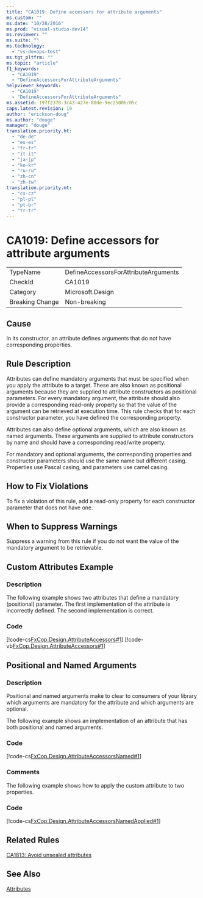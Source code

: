 ```yaml
---
title: "CA1019: Define accessors for attribute arguments"
ms.custom: ""
ms.date: "10/28/2016"
ms.prod: "visual-studio-dev14"
ms.reviewer: ""
ms.suite: ""
ms.technology: 
  - "vs-devops-test"
ms.tgt_pltfrm: ""
ms.topic: "article"
f1_keywords: 
  - "CA1019"
  - "DefineAccessorsForAttributeArguments"
helpviewer_keywords: 
  - "CA1019"
  - "DefineAccessorsForAttributeArguments"
ms.assetid: 197f2378-3c43-427e-80de-9ec25006c05c
caps.latest.revision: 19
author: "erickson-doug"
ms.author: "douge"
manager: "douge"
translation.priority.ht: 
  - "de-de"
  - "es-es"
  - "fr-fr"
  - "it-it"
  - "ja-jp"
  - "ko-kr"
  - "ru-ru"
  - "zh-cn"
  - "zh-tw"
translation.priority.mt: 
  - "cs-cz"
  - "pl-pl"
  - "pt-br"
  - "tr-tr"
---
```

# CA1019: Define accessors for attribute arguments
|||  
|-|-|  
|TypeName|DefineAccessorsForAttributeArguments|  
|CheckId|CA1019|  
|Category|Microsoft.Design|  
|Breaking Change|Non-breaking|  
  
## Cause  
 In its constructor, an attribute defines arguments that do not have corresponding properties.  
  
## Rule Description  
 Attributes can define mandatory arguments that must be specified when you apply the attribute to a target. These are also known as positional arguments because they are supplied to attribute constructors as positional parameters. For every mandatory argument, the attribute should also provide a corresponding read-only property so that the value of the argument can be retrieved at execution time. This rule checks that for each constructor parameter, you have defined the corresponding property.  
  
 Attributes can also define optional arguments, which are also known as named arguments. These arguments are supplied to attribute constructors by name and should have a corresponding read/write property.  
  
 For mandatory and optional arguments, the corresponding properties and constructor parameters should use the same name but different casing. Properties use Pascal casing, and parameters use camel casing.  
  
## How to Fix Violations  
 To fix a violation of this rule, add a read-only property for each constructor parameter that does not have one.  
  
## When to Suppress Warnings  
 Suppress a warning from this rule if you do not want the value of the mandatory argument to be retrievable.  
  
## Custom Attributes Example  
  
### Description  
 The following example shows two attributes that define a mandatory (positional) parameter. The first implementation of the attribute is incorrectly defined. The second implementation is correct.  
  
### Code  
 [!code-cs[FxCop.Design.AttributeAccessors#1](../code-quality/codesnippet/CSharp/ca1019-define-accessors-for-attribute-arguments_1.cs)]
 [!code-vb[FxCop.Design.AttributeAccessors#1](../code-quality/codesnippet/VisualBasic/ca1019-define-accessors-for-attribute-arguments_1.vb)]  
  
## Positional and Named Arguments  
  
### Description  
 Positional and named arguments make to clear to consumers of your library which arguments are mandatory for the attribute and which arguments are optional.  
  
 The following example shows an implementation of an attribute that has both positional and named arguments.  
  
### Code  
 [!code-cs[FxCop.Design.AttributeAccessorsNamed#1](../code-quality/codesnippet/CSharp/ca1019-define-accessors-for-attribute-arguments_2.cs)]  
  
### Comments  
 The following example shows how to apply the custom attribute to two properties.  
  
### Code  
 [!code-cs[FxCop.Design.AttributeAccessorsNamedApplied#1](../code-quality/codesnippet/CSharp/ca1019-define-accessors-for-attribute-arguments_3.cs)]  
  
## Related Rules  
 [CA1813: Avoid unsealed attributes](../code-quality/ca1813-avoid-unsealed-attributes.md)  
  
## See Also  
 [Attributes](../Topic/Attributes1.md)